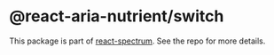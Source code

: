 # @react-aria-nutrient/switch

This package is part of [react-spectrum](https://github.com/adobe/react-spectrum). See the repo for more details.
